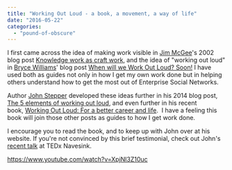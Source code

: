 ```yaml
---
title: "Working Out Loud - a book, a movement, a way of life"
date: "2016-05-22"
categories: 
  - "pound-of-obscure"
---
```


I first came across the idea of making work visible in [Jim McGee](http://mcgeesmusings.net/)'s 2002 blog post [Knowledge work as craft work](http://www.mcgeesmusings.net/stories/2002/03/21/KnowledgeWorkAsCraft.html), and the idea of "working out loud" in [Bryce Williams](https://thebryceswrite.com/about/)' blog post [When will we Work Out Loud? Soon!](https://thebryceswrite.com/2010/11/29/when-will-we-work-out-loud-soon/) I have used both as guides not only in how I get my own work done but in helping others understand how to get the most out of Enterprise Social Networks.

Author [John Stepper](http://workingoutloud.com/about/) developed these ideas further in his 2014 blog post, [The 5 elements of working out loud](http://workingoutloud.com/blog/the-5-elements-of-working-out-loud), and even further in his recent book, [Working Out Loud: For a better career and life](https://www.milsuite.mil/book/recommendedbooks/2095).  I have a feeling this book will join those other posts as guides to how I get work done. 

I encourage you to read the book, and to keep up with John over at his website. If you're not convinced by this brief testimonial, check out John's [recent talk](https://www.youtube.com/watch?v=XpjNl3Z10uc) at TEDx Navesink.

https://www.youtube.com/watch?v=XpjNl3Z10uc

